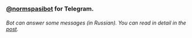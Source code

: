 ### [@normspasibot](https://grisme.com/all/normspasibot/) for Telegram. 

###### Bot can answer some messages (in Russian). You can read in detail in the [post](https://grisme.com/all/normspasibot/).
